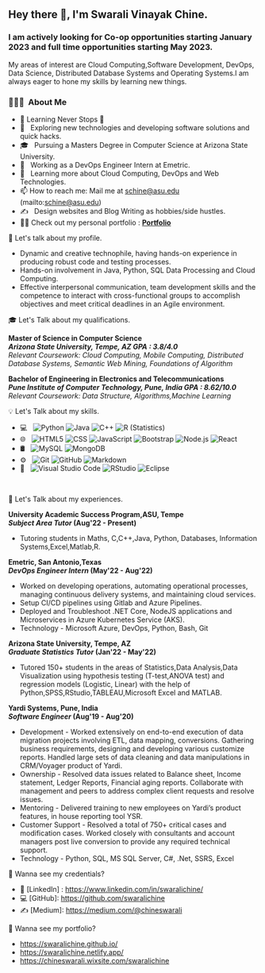 
<h2> Hey there 👋, I'm Swarali Vinayak Chine.</h2>

<h3> I am actively looking for Co-op opportunities starting January 2023 and full time opportunities starting May 2023. </h3>

My areas of interest are Cloud Computing,Software Development, DevOps, Data Science, Distributed Database Systems and Operating Systems.I am always eager to hone my skills by learning new things. 
<h3> 👨🏻‍💻 &nbsp;About Me </h3>


- 🌱 Learning Never Stops 🚀
- 🤔 &nbsp; Exploring new technologies and developing software solutions and quick hacks.
- 🎓 &nbsp; Pursuing a Masters Degree in Computer Science at Arizona State University.
- 💼 &nbsp; Working as a DevOps Engineer Intern at Emetric.
- 🌱 &nbsp; Learning more about Cloud Computing, DevOps and Web Technologies.
- 📫 How to reach me: Mail me at schine@asu.edu (mailto:schine@asu.edu)
- ✍️ &nbsp;  Design websites and Blog Writing as hobbies/side hustles.
- 👨‍💻 Check out my personal portfolio : **<a href="https://swaralichine.github.io/" target="_blank">Portfolio</a>**



🧠 Let's talk about my profile.

- Dynamic and creative technophile, having hands-on experience in producing robust code and testing processes. 
- Hands-on involvement in Java, Python, SQL Data Processing and Cloud Computing.
- Effective interpersonal communication, team development skills and the competence to interact with cross-functional groups to accomplish objectives and meet critical deadlines in an Agile environment.


🎓 Let's Talk about my qualifications. 

**Master of Science in Computer Science** &nbsp;&nbsp;&nbsp;&nbsp;&nbsp;&nbsp; <br>
**_Arizona State University, Tempe, AZ GPA : 3.8/4.0_** &nbsp;&nbsp;&nbsp;&nbsp;&nbsp;&nbsp; <br>
_Relevant Coursework: Cloud Computing, Mobile Computing, Distributed Database Systems, Semantic Web Mining, Foundations of Algorithm_<br>

**Bachelor of Engineering in Electronics and Telecommunications** &nbsp;&nbsp;&nbsp;&nbsp;&nbsp;&nbsp; <br>
**_Pune Institute of Computer Technology, Pune, India GPA : 8.62/10.0_** &nbsp;&nbsp;&nbsp;&nbsp;&nbsp;&nbsp; <br>
_Relevant Coursework: Data Structure, Algorithms,Machine Learning_ <br>

💡 Let's Talk about my skills. 

- 💻 &nbsp;
  ![Python](https://img.shields.io/badge/-Python-333333?style=flat&logo=python)
  ![Java](https://img.shields.io/badge/-Java-333333?style=flat&logo=Java&logoColor=007396)
  ![C++](https://img.shields.io/badge/-C++-333333?style=flat&logo=C%2B%2B&logoColor=00599C)
  ![R (Statistics)](https://img.shields.io/badge/-R-333333?style=flat&logo=R&logoColor=276DC3)
- 🌐 &nbsp;
  ![HTML5](https://img.shields.io/badge/-HTML5-333333?style=flat&logo=HTML5)
  ![CSS](https://img.shields.io/badge/-CSS-333333?style=flat&logo=CSS3&logoColor=1572B6)
  ![JavaScript](https://img.shields.io/badge/-JavaScript-333333?style=flat&logo=javascript)
  ![Bootstrap](https://img.shields.io/badge/-Bootstrap-333333?style=flat&logo=bootstrap&logoColor=563D7C)
  ![Node.js](https://img.shields.io/badge/-Node.js-333333?style=flat&logo=node.js)
  ![React](https://img.shields.io/badge/-React-333333?style=flat&logo=react)
- 🛢 &nbsp;
  ![MySQL](https://img.shields.io/badge/-MySQL-333333?style=flat&logo=mysql)
  ![MongoDB](https://img.shields.io/badge/-MongoDB-333333?style=flat&logo=mongodb)
- ⚙️ &nbsp;
  ![Git](https://img.shields.io/badge/-Git-333333?style=flat&logo=git)
  ![GitHub](https://img.shields.io/badge/-GitHub-333333?style=flat&logo=github)
  ![Markdown](https://img.shields.io/badge/-Markdown-333333?style=flat&logo=markdown)
- 🔧 &nbsp;
  ![Visual Studio Code](https://img.shields.io/badge/-Visual%20Studio%20Code-333333?style=flat&logo=visual-studio-code&logoColor=007ACC)
  ![RStudio](https://img.shields.io/badge/-RStudio-333333?style=flat&logo=rstudio)
  ![Eclipse](https://img.shields.io/badge/-Eclipse-333333?style=flat&logo=eclipse-ide&logoColor=2C2255)

<br/>

💼 Let's Talk about my experiences. 

**University Academic Success Program,ASU, Tempe** &nbsp;&nbsp;&nbsp;&nbsp;&nbsp;&nbsp; <br>
**_Subject Area Tutor_             (Aug'22 - Present)** &nbsp;&nbsp;&nbsp;&nbsp;&nbsp;&nbsp; <br>
- Tutoring students in Maths, C,C++,Java, Python, Databases, Information Systems,Excel,Matlab,R.

**Emetric, San Antonio,Texas** &nbsp;&nbsp;&nbsp;&nbsp;&nbsp;&nbsp; <br>
**_DevOps Engineer Intern_         (May'22 - Aug'22)** &nbsp;&nbsp;&nbsp;&nbsp;&nbsp;&nbsp; <br>
- Worked on developing operations, automating operational processes, managing continuous delivery systems, and maintaining cloud services.<br>
- Setup CI/CD pipelines using Gitlab and Azure Pipelines. <br>
- Deployed and Troubleshoot .NET Core, NodeJS applications and Microservices in Azure Kubernetes Service (AKS). <br>
- Technology - Microsoft Azure, DevOps, Python, Bash, Git <br>

**Arizona State University, Tempe, AZ** &nbsp;&nbsp;&nbsp;&nbsp;&nbsp;&nbsp; <br>
**_Graduate Statistics Tutor_      (Jan'22 - May'22)** &nbsp;&nbsp;&nbsp;&nbsp;&nbsp;&nbsp; <br>
- Tutored 150+ students in the areas of Statistics,Data Analysis,Data Visualization using hypothesis testing (T-test,ANOVA test) and regression models (Logistic, Linear) with the help of Python,SPSS,RStudio,TABLEAU,Microsoft Excel and MATLAB.


**Yardi Systems, Pune, India** &nbsp;&nbsp;&nbsp;&nbsp;&nbsp;&nbsp; <br>
**_Software Engineer_              (Aug'19 - Aug'20)** &nbsp;&nbsp;&nbsp;&nbsp;&nbsp;&nbsp; <br>
- Development - Worked extensively on end-to-end execution of data migration projects involving ETL, data mapping, conversions. Gathering business requirements, designing and developing various customize reports. Handled large sets of data cleaning and data manipulations in CRM/Voyager product of Yardi. <br>
- Ownership - Resolved data issues related to Balance sheet, Income statement, Ledger Reports, Financial aging reports. Collaborate with management and peers to address complex client requests and resolve issues. <br>
- Mentoring - Delivered training to new employees on Yardi’s product features, in house reporting tool YSR. <br>
- Customer Support - Resolved a total of 750+ critical cases and modification cases. Worked closely
with consultants and account managers post live conversion to provide any required technical support. <br>
- Technology - Python, SQL, MS SQL Server, C#, .Net, SSRS, Excel

🤔 Wanna see my credentials?

- 👔 [LinkedIn] : https://www.linkedin.com/in/swaralichine/
- 💻 [GitHub]: https://github.com/swaralichine
- ✍️  [Medium]: https://medium.com/@chineswarali
 
:office: Wanna see my portfolio?

- https://swaralichine.github.io/
- https://swaralichine.netlify.app/
- https://chineswarali.wixsite.com/swaralichine

